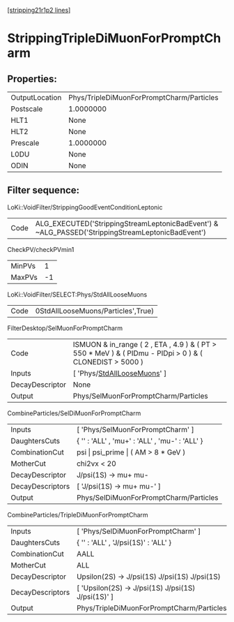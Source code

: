 [[stripping21r1p2 lines]](./stripping21r1p2-index)

# StrippingTripleDiMuonForPromptCharm

## Properties:

|                |                                           |
|----------------|-------------------------------------------|
| OutputLocation | Phys/TripleDiMuonForPromptCharm/Particles |
| Postscale      | 1.0000000                                 |
| HLT1           | None                                      |
| HLT2           | None                                      |
| Prescale       | 1.0000000                                 |
| L0DU           | None                                      |
| ODIN           | None                                      |

## Filter sequence:

LoKi::VoidFilter/StrippingGoodEventConditionLeptonic

|      |                                                                                                  |
|------|--------------------------------------------------------------------------------------------------|
| Code | ALG_EXECUTED('StrippingStreamLeptonicBadEvent') & ~ALG_PASSED('StrippingStreamLeptonicBadEvent') |

CheckPV/checkPVmin1

|        |     |
|--------|-----|
| MinPVs | 1   |
| MaxPVs | -1  |

LoKi::VoidFilter/SELECT:Phys/StdAllLooseMuons

|      |                                    |
|------|------------------------------------|
| Code | 0StdAllLooseMuons/Particles',True) |

FilterDesktop/SelMuonForPromptCharm

|                 |                                                                                                             |
|-----------------|-------------------------------------------------------------------------------------------------------------|
| Code            | ISMUON & in_range ( 2 , ETA , 4.9 ) & ( PT \> 550 \* MeV ) & ( PIDmu - PIDpi \> 0 ) & ( CLONEDIST \> 5000 ) |
| Inputs          | [ 'Phys/[StdAllLooseMuons](./stripping21r1p2-commonparticles-stdallloosemuons)' ]                         |
| DecayDescriptor | None                                                                                                        |
| Output          | Phys/SelMuonForPromptCharm/Particles                                                                        |

CombineParticles/SelDiMuonForPromptCharm

|                  |                                                |
|------------------|------------------------------------------------|
| Inputs           | [ 'Phys/SelMuonForPromptCharm' ]             |
| DaughtersCuts    | { '' : 'ALL' , 'mu+' : 'ALL' , 'mu-' : 'ALL' } |
| CombinationCut   | psi \| psi_prime \| ( AM \> 8 \* GeV )         |
| MotherCut        | chi2vx \< 20                                   |
| DecayDescriptor  | J/psi(1S) -\> mu+ mu-                          |
| DecayDescriptors | [ 'J/psi(1S) -\> mu+ mu-' ]                  |
| Output           | Phys/SelDiMuonForPromptCharm/Particles         |

CombineParticles/TripleDiMuonForPromptCharm

|                  |                                                       |
|------------------|-------------------------------------------------------|
| Inputs           | [ 'Phys/SelDiMuonForPromptCharm' ]                  |
| DaughtersCuts    | { '' : 'ALL' , 'J/psi(1S)' : 'ALL' }                  |
| CombinationCut   | AALL                                                  |
| MotherCut        | ALL                                                   |
| DecayDescriptor  | Upsilon(2S) -\> J/psi(1S) J/psi(1S) J/psi(1S)         |
| DecayDescriptors | [ 'Upsilon(2S) -\> J/psi(1S) J/psi(1S) J/psi(1S)' ] |
| Output           | Phys/TripleDiMuonForPromptCharm/Particles             |
